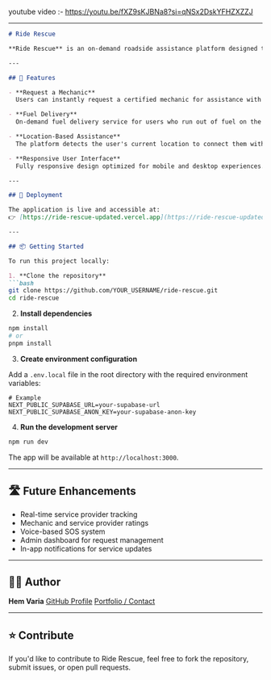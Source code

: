 youtube video :- https://youtu.be/fXZ9sKJBNa8?si=qNSx2DskYFHZXZZJ

---

```markdown
# Ride Rescue

**Ride Rescue** is an on-demand roadside assistance platform designed to help users during vehicle emergencies. Whether you're facing a flat tire, fuel shortage, or mechanical issues, Ride Rescue connects you with nearby service providers quickly and reliably.

---

## 🔧 Features

- **Request a Mechanic**  
  Users can instantly request a certified mechanic for assistance with vehicle breakdowns.

- **Fuel Delivery**  
  On-demand fuel delivery service for users who run out of fuel on the road.

- **Location-Based Assistance**  
  The platform detects the user's current location to connect them with the nearest available service provider.

- **Responsive User Interface**  
  Fully responsive design optimized for mobile and desktop experiences.

---

## 🚀 Deployment

The application is live and accessible at:  
👉 [https://ride-rescue-updated.vercel.app](https://ride-rescue-updated.vercel.app)

---

## 📦 Getting Started

To run this project locally:

1. **Clone the repository**
```bash
git clone https://github.com/YOUR_USERNAME/ride-rescue.git
cd ride-rescue
````

2. **Install dependencies**

```bash
npm install
# or
pnpm install
```

3. **Create environment configuration**

Add a `.env.local` file in the root directory with the required environment variables:

```env
# Example
NEXT_PUBLIC_SUPABASE_URL=your-supabase-url
NEXT_PUBLIC_SUPABASE_ANON_KEY=your-supabase-anon-key
```

4. **Run the development server**

```bash
npm run dev
```

The app will be available at `http://localhost:3000`.

---

## 🛣️ Future Enhancements

* Real-time service provider tracking
* Mechanic and service provider ratings
* Voice-based SOS system
* Admin dashboard for request management
* In-app notifications for service updates

---

## 👨‍💻 Author

**Hem Varia**
[GitHub Profile](https://github.com/hemvaria)
[Portfolio / Contact](#)

---

## ⭐️ Contribute

If you'd like to contribute to Ride Rescue, feel free to fork the repository, submit issues, or open pull requests.


```
